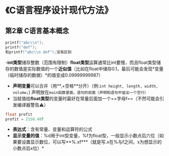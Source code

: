 # 《C语言程序设计现代方法》
## 第2章 C语言基本概念
```c
printf("abc\\n");
printf("def");
和printf("abc\\n def");没有区别
```
-**int类型**储存整数（范围有限制）**float类型**运算通常比int要慢，而且float类型储存的数值是实际数值的一个**近似值**（比如在float中储存0.1，最后可能会发现*变量（临时储存的数据）*的值变成0.09999999987）
- **声明变量**可以合并（用**,+空格**分开）（例:`int height, length, width, volumw;`)
声明放在`main函数里面，语句的前面（声明和语句中留出一个空行）`
- 当赋值给**float类型**的变量时最好在常量后面加一个==字母f==（不然可能会引发编译器警告⚠）
```c
float profit
profit = 2150.48f
```
- **表达式**：含有常量、变量和运算符的公式
- **显示变量的值**：%d用于int型变量，%f为float型，一般显示小数点后六位（如果要设置显示数位，可以写**%.xf***（就是写.x在%与f之间，x为想显示的小数点后x位）*